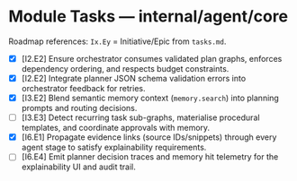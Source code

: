 # Module Tasks — internal/agent/core

Roadmap references: `Ix.Ey` = Initiative/Epic from `tasks.md`.

- [x] [I2.E2] Ensure orchestrator consumes validated plan graphs, enforces dependency ordering, and respects budget constraints.
- [x] [I2.E2] Integrate planner JSON schema validation errors into orchestrator feedback for retries.
- [x] [I3.E2] Blend semantic memory context (`memory.search`) into planning prompts and routing decisions.
- [ ] [I3.E3] Detect recurring task sub-graphs, materialise procedural templates, and coordinate approvals with memory.
- [x] [I6.E1] Propagate evidence links (source IDs/snippets) through every agent stage to satisfy explainability requirements.
- [ ] [I6.E4] Emit planner decision traces and memory hit telemetry for the explainability UI and audit trail.
